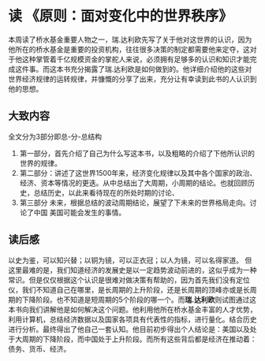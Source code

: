# 读 《原则：面对变化中的世界秩序》

本周读了桥水基金重要人物之一，瑞.达利欧先写了关于他对这世界的认识，因为他所在的桥水基金是重要的投资机构，往往很多决策的制定都需要他来定夺，这对于他这种掌管着千亿规模资金的掌舵人来说，必须拥有足够多的认识和知识才能完成这件事。而这本书充分揭露了瑞.达利欧是如何做到的。他详细介绍他的这些对世界经济规律的运转规律，并慷慨的分享了出来，充分让有幸读到此书的人认识到他的思想。

## 大致内容

全文分为3部分即总-分-总结构
1. 第一部分，首先介绍了自己为什么写这本书，以及粗略的介绍了下他所认识的世界的规律。
2. 第二部分：讲述了这世界1500年来，经济变化规律以及其中各个国家的政治、经济、资本等情况的更迭。从中总结出了大周期，小周期的结论。也就回顾历史，总结历史，以此来看待现在的所处时期的讨论、
3. 第三部分 未来，根据总结的波动周期结论，展望了下未来的世界格局走向。讨论了中国 美国可能会发生的事情。


## 读后感

以史为鉴，可以知兴替；以铜为镜，可以正衣冠；以人为镜，可以名得家道。
但这里最难的是，我们知道经济的发展史是以一定趋势波动前进的，这似乎成为一种常识。但是仅仅根据这个认识是很难对做决策有帮助的，因为首先我们没有定位仪，我们不知道自己在哪里，是长周期的上升阶段，还是长周期的顶峰亦或是长周期的下降阶段。也不知道是短周期的5个阶段的哪一个。而**瑞.达利欧**则试图通过这本书向我们讲解他是如何解决这个问题。他利用他所在桥水基金丰富的人才优势，利用计算机，总结经济数据以及国家各项具有代表性的指标，进行量化。结合历史进行分析。最终得出了他自己一套认知。他目前初步得出个人结论是：美国以及处于大周期的下降阶段，而中国处于上升阶段。而所有这些背后都是经济在推动着：债务、货币、经济。

